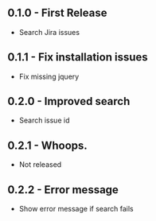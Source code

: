 ## 0.1.0 - First Release
* Search Jira issues

## 0.1.1 - Fix installation issues
* Fix missing jquery

## 0.2.0 - Improved search
* Search issue id

## 0.2.1 - Whoops.
* Not released

## 0.2.2 - Error message
* Show error message if search fails
